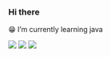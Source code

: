 ### Hi there
😁 I’m currently learning java

![](https://github-profile-summary-cards.vercel.app/api/cards/profile-details?username=vn7n24fzkq&theme=github_dark)
![](https://github-profile-summary-cards.vercel.app/api/cards/stats?username=vn7n24fzkq&theme=github_dark)
![](https://github-profile-summary-cards.vercel.app/api/cards/productive-time?username=vn7n24fzkq&theme=github_dark)
